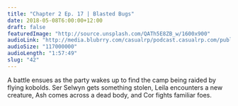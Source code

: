 ```yaml
---
title: "Chapter 2 Ep. 17 | Blasted Bugs"
date: 2018-05-08T6:00:00+12:00
draft: false
featuredImage: "http://source.unsplash.com/QATh5E8ZB_w/1600x900"
audioLink: "http://media.blubrry.com/casualrp/podcast.casualrp.com/public/Chapter%202%20Ep.%2017%20_%20Blasted%20Bugs.mp3"
audioSize: "117000000"
audioLength: "1:57:49"
slug: "42"
---
```


A battle ensues as the party wakes up to find the camp being raided by flying kobolds. Ser Selwyn gets something stolen, Leila encounters a new creature, Ash comes across a dead body, and Cor fights familiar foes.
